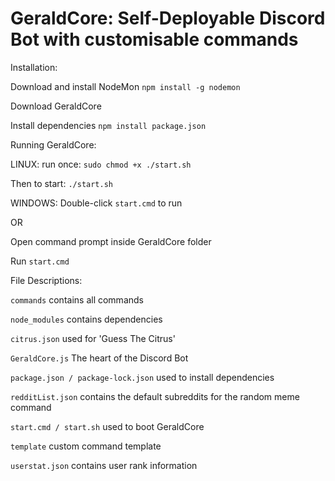 # GeraldCore: Self-Deployable Discord Bot with customisable commands

Installation:

Download and install NodeMon
```npm install -g nodemon```

Download GeraldCore

Install dependencies
```npm install package.json```

Running GeraldCore:

LINUX:
run once: ```sudo chmod +x ./start.sh```

Then to start: ```./start.sh```

WINDOWS:
Double-click ```start.cmd``` to run

OR

Open command prompt inside GeraldCore folder

Run ```start.cmd```

File Descriptions:

```commands```
contains all commands

```node_modules```
contains dependencies

```citrus.json```
used for 'Guess The Citrus'

```GeraldCore.js```
The heart of the Discord Bot

```package.json / package-lock.json```
used to install dependencies

```redditList.json```
contains the default subreddits for the random meme command

```start.cmd / start.sh```
used to boot GeraldCore

```template```
custom command template

```userstat.json```
contains user rank information
